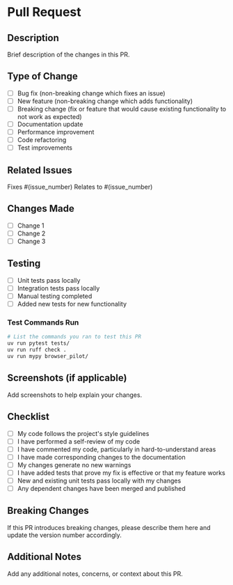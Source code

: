 # Pull Request

## Description
Brief description of the changes in this PR.

## Type of Change
- [ ] Bug fix (non-breaking change which fixes an issue)
- [ ] New feature (non-breaking change which adds functionality)
- [ ] Breaking change (fix or feature that would cause existing functionality to not work as expected)
- [ ] Documentation update
- [ ] Performance improvement
- [ ] Code refactoring
- [ ] Test improvements

## Related Issues
Fixes #(issue_number)
Relates to #(issue_number)

## Changes Made
- [ ] Change 1
- [ ] Change 2
- [ ] Change 3

## Testing
- [ ] Unit tests pass locally
- [ ] Integration tests pass locally
- [ ] Manual testing completed
- [ ] Added new tests for new functionality

### Test Commands Run
```bash
# List the commands you ran to test this PR
uv run pytest tests/
uv run ruff check .
uv run mypy browser_pilot/
```

## Screenshots (if applicable)
Add screenshots to help explain your changes.

## Checklist
- [ ] My code follows the project's style guidelines
- [ ] I have performed a self-review of my code
- [ ] I have commented my code, particularly in hard-to-understand areas
- [ ] I have made corresponding changes to the documentation
- [ ] My changes generate no new warnings
- [ ] I have added tests that prove my fix is effective or that my feature works
- [ ] New and existing unit tests pass locally with my changes
- [ ] Any dependent changes have been merged and published

## Breaking Changes
If this PR introduces breaking changes, please describe them here and update the version number accordingly.

## Additional Notes
Add any additional notes, concerns, or context about this PR.